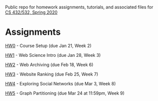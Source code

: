 Public repo for homework assignments, tutorials, and associated files for [CS 432/532, Spring 2020](https://www.cs.odu.edu/~mweigle/CS432-S20)

# Assignments

[HW0](HW0.md) - Course Setup (due Jan 21, Week 2) 

[HW1](HW1.md) - Web Science Intro (due Jan 28, Week 3)

[HW2](HW2.md) - Web Archiving (due Feb 18, Week 6)

[HW3](HW3.md) - Website Ranking (due Feb 25, Week 7)

[HW4](HW4.md) - Exploring Social Networks (due Mar 3, Week 8)

[HW5](HW5.md) - Graph Partitioning (due Mar 24 at 11:59pm, Week 9)
